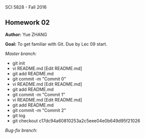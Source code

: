 SCI 5828 - Fall 2016

## Homework 02

**Author:** Yue ZHANG

**Goal:** To get familiar with Git. Due by Lec 09 start.

*Master branch:*

- git init
- vi README.md [Edit README.md]
- git add README.md
- git commit -m "Commit 0"
- vi README.md [Edit README.md]
- git add README.md
- git commit -m "Commit 1"
- vi README.md [Edit README.md]
- git add README.md
- git commit -m "Commit 2"
- git log
- git checkout c17dc94a60810253a2c5eee04e0b649d95f21026

*Bug-fix branch:*
